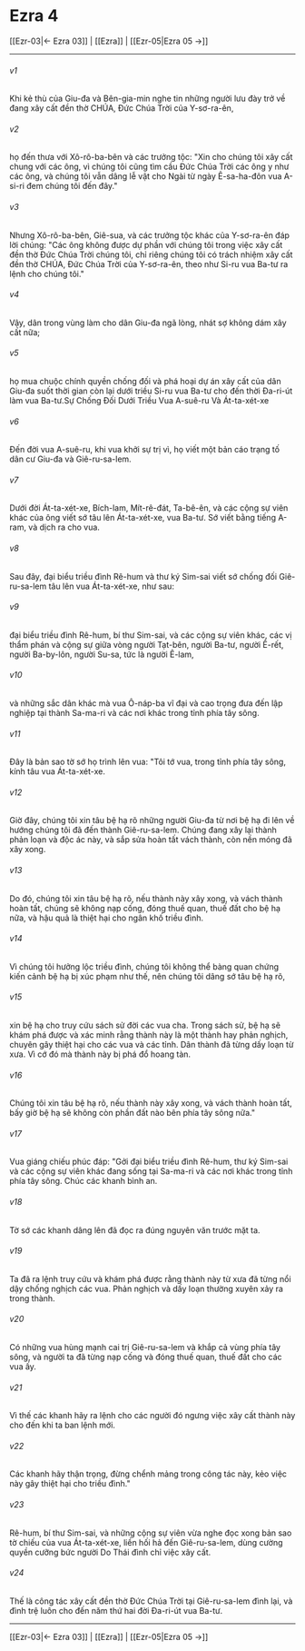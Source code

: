 # Ezra 4

[[Ezr-03|← Ezra 03]] | [[Ezra]] | [[Ezr-05|Ezra 05 →]]
***



###### v1 
Khi kẻ thù của Giu-đa và Bên-gia-min nghe tin những người lưu đày trở về đang xây cất đền thờ CHÚA, Đức Chúa Trời của Y-sơ-ra-ên, 

###### v2 
họ đến thưa với Xô-rô-ba-bên và các trưởng tộc: "Xin cho chúng tôi xây cất chung với các ông, vì chúng tôi cũng tìm cầu Đức Chúa Trời các ông y như các ông, và chúng tôi vẫn dâng lễ vật cho Ngài từ ngày Ê-sa-ha-đôn vua A-si-ri đem chúng tôi đến đây." 

###### v3 
Nhưng Xô-rô-ba-bên, Giê-sua, và các trưởng tộc khác của Y-sơ-ra-ên đáp lời chúng: "Các ông không được dự phần với chúng tôi trong việc xây cất đền thờ Đức Chúa Trời chúng tôi, chỉ riêng chúng tôi có trách nhiệm xây cất đền thờ CHÚA, Đức Chúa Trời của Y-sơ-ra-ên, theo như Si-ru vua Ba-tư ra lệnh cho chúng tôi." 

###### v4 
Vậy, dân trong vùng làm cho dân Giu-đa ngã lòng, nhát sợ không dám xây cất nữa; 

###### v5 
họ mua chuộc chính quyền chống đối và phá hoại dự án xây cất của dân Giu-đa suốt thời gian còn lại dưới triều Si-ru vua Ba-tư cho đến thời Đa-ri-út làm vua Ba-tư.Sự Chống Đối Dưới Triều Vua A-suê-ru Và Át-ta-xét-xe 

###### v6 
Đến đời vua A-suê-ru, khi vua khởi sự trị vì, họ viết một bản cáo trạng tố dân cư Giu-đa và Giê-ru-sa-lem. 

###### v7 
Dưới đời Át-ta-xét-xe, Bích-lam, Mít-rê-đát, Ta-bê-ên, và các cộng sự viên khác của ông viết sớ tâu lên Át-ta-xét-xe, vua Ba-tư. Sớ viết bằng tiếng A-ram, và dịch ra cho vua. 

###### v8 
Sau đây, đại biểu triều đình Rê-hum và thư ký Sim-sai viết sớ chống đối Giê-ru-sa-lem tâu lên vua Át-ta-xét-xe, như sau: 

###### v9 
đại biểu triều đình Rê-hum, bí thư Sim-sai, và các cộng sự viên khác, các vị thẩm phán và cộng sự giữa vòng người Tạt-bên, người Ba-tư, người Ê-rết, người Ba-by-lôn, người Su-sa, tức là người Ê-lam, 

###### v10 
và những sắc dân khác mà vua Ô-náp-ba vĩ đại và cao trọng đưa đến lập nghiệp tại thành Sa-ma-ri và các nơi khác trong tỉnh phía tây sông. 

###### v11 
Đây là bản sao tờ sớ họ trình lên vua: "Tôi tớ vua, trong tỉnh phía tây sông, kính tâu vua Át-ta-xét-xe. 

###### v12 
Giờ đây, chúng tôi xin tâu bệ hạ rõ những người Giu-đa từ nơi bệ hạ đi lên về hướng chúng tôi đã đến thành Giê-ru-sa-lem. Chúng đang xây lại thành phản loạn và độc ác này, và sắp sửa hoàn tất vách thành, còn nền móng đã xây xong. 

###### v13 
Do đó, chúng tôi xin tâu bệ hạ rõ, nếu thành này xây xong, và vách thành hoàn tất, chúng sẽ không nạp cống, đóng thuế quan, thuế đất cho bệ hạ nữa, và hậu quả là thiệt hại cho ngân khố triều đình. 

###### v14 
Vì chúng tôi hưởng lộc triều đình, chúng tôi không thể bàng quan chứng kiến cảnh bệ hạ bị xúc phạm như thế, nên chúng tôi dâng sớ tâu bệ hạ rõ, 

###### v15 
xin bệ hạ cho truy cứu sách sử đời các vua cha. Trong sách sử, bệ hạ sẽ khám phá được và xác minh rằng thành này là một thành hay phản nghịch, chuyên gây thiệt hại cho các vua và các tỉnh. Dân thành đã từng dấy loạn từ xưa. Vì cớ đó mà thành này bị phá đổ hoang tàn. 

###### v16 
Chúng tôi xin tâu bệ hạ rõ, nếu thành này xây xong, và vách thành hoàn tất, bấy giờ bệ hạ sẽ không còn phần đất nào bên phía tây sông nữa." 

###### v17 
Vua giáng chiếu phúc đáp: "Gởi đại biểu triều đình Rê-hum, thư ký Sim-sai và các cộng sự viên khác đang sống tại Sa-ma-ri và các nơi khác trong tỉnh phía tây sông. Chúc các khanh bình an. 

###### v18 
Tờ sớ các khanh dâng lên đã đọc ra đúng nguyên văn trước mặt ta. 

###### v19 
Ta đã ra lệnh truy cứu và khám phá được rằng thành này từ xưa đã từng nổi dậy chống nghịch các vua. Phản nghịch và dấy loạn thường xuyên xảy ra trong thành. 

###### v20 
Có những vua hùng mạnh cai trị Giê-ru-sa-lem và khắp cả vùng phía tây sông, và người ta đã từng nạp cống và đóng thuế quan, thuế đất cho các vua ấy. 

###### v21 
Vì thế các khanh hãy ra lệnh cho các người đó ngưng việc xây cất thành này cho đến khi ta ban lệnh mới. 

###### v22 
Các khanh hãy thận trọng, đừng chểnh mảng trong công tác này, kẻo việc này gây thiệt hại cho triều đình." 

###### v23 
Rê-hum, bí thư Sim-sai, và những cộng sự viên vừa nghe đọc xong bản sao tờ chiếu của vua Át-ta-xét-xe, liền hối hả đến Giê-ru-sa-lem, dùng cường quyền cưỡng bức người Do Thái đình chỉ việc xây cất. 

###### v24 
Thế là công tác xây cất đền thờ Đức Chúa Trời tại Giê-ru-sa-lem đình lại, và đình trệ luôn cho đến năm thứ hai đời Đa-ri-út vua Ba-tư.

***
[[Ezr-03|← Ezra 03]] | [[Ezra]] | [[Ezr-05|Ezra 05 →]]
